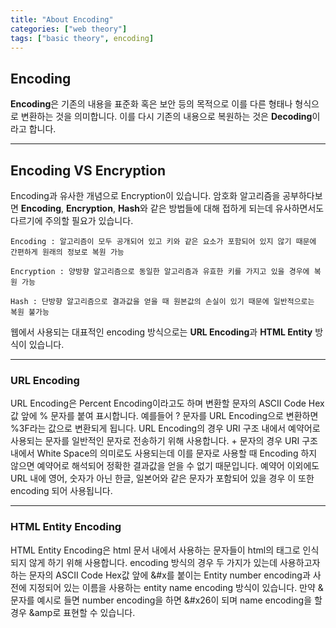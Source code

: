 ```yaml
---
title: "About Encoding"
categories: ["web theory"]
tags: ["basic theory", encoding]
---
```


Encoding
--------

**Encoding**은 기존의 내용을 표준화 혹은 보안 등의 목적으로 이를 다른 형태나 형식으로 변환하는 것을 의미합니다. 이를 다시 기존의 내용으로 복원하는 것은 **Decoding**이라고 합니다.

* * *

## Encoding VS Encryption

Encoding과 유사한 개념으로 Encryption이 있습니다. 암호화 알고리즘을 공부하다보면 **Encoding**, **Encryption**, **Hash**와 같은 방법들에 대해 접하게 되는데 유사하면서도 다르기에 주의할 필요가 있습니다.

```
Encoding : 알고리즘이 모두 공개되어 있고 키와 같은 요소가 포함되어 있지 않기 때문에 간편하게 원래의 정보로 복원 가능

Encryption : 양방향 알고리즘으로 동일한 알고리즘과 유효한 키를 가지고 있을 경우에 복원 가능

Hash : 단방향 알고리즘으로 결과값을 얻을 때 원본값의 손실이 있기 때문에 일반적으로는 복원 불가능

```

웹에서 사용되는 대표적인 encoding 방식으로는 **URL Encoding**과 **HTML Entity** 방식이 있습니다.

* * *

### **URL Encoding**

URL Encoding은 Percent Encoding이라고도 하며 변환할 문자의 ASCII Code Hex값 앞에 % 문자를 붙여 표시합니다. 예를들어 ? 문자를 URL Encoding으로 변환하면 %3F라는 값으로 변환되게 됩니다.
URL Encoding의 경우 URI 구조 내에서 예약어로 사용되는 문자를 일반적인 문자로 전송하기 위해 사용합니다. + 문자의 경우 URI 구조 내에서 White Space의 의미로도 사용되는데 이를 문자로 사용할 때 Encoding 하지 않으면 예약어로 해석되어 정확한 결과값을 얻을 수 없기 때문입니다.
예약어 이외에도 URL 내에 영어, 숫자가 아닌 한글, 일본어와 같은 문자가 포함되어 있을 경우 이 또한 encoding 되어 사용됩니다.

* * *

### **HTML Entity Encoding**

HTML Entity Encoding은 html 문서 내에서 사용하는 문자들이 html의 태그로 인식되지 않게 하기 위해 사용합니다.
 encoding 방식의 경우 두 가지가 있는데 사용하고자 하는 문자의 ASCII Code Hex값 앞에 &#x를 붙이는 Entity number encoding과 사전에 지정되어 있는 이름을 사용하는 entity name encoding 방식이 있습니다. 만약 & 문자를 예시로 들면 number encoding을 하면 &#x26이 되며 name encoding을 할 경우 &amp로 표현할 수 있습니다.
